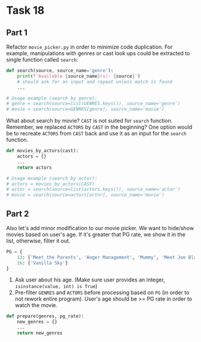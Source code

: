 # Task 18

## Part 1
Refactor `movie_picker.py` in order to minimize code duplication.
For example, manipulations with genres or cast look ups could be extracted to single function called `search`:
```python
def search(source, source_name='genre'):
    print(f'Available {source_name}(s): {source}')
    # should ask for an input and repeat unless match is found
    ...

# Usage example (search by genre):
# genre = search(source=list(GENRES.keys()), source_name='genre')
# movie = search(source=GENRES[genre], source_name='movie')
```

What about search by movie? `CAST` is not suited for `search` function. 
Remember, we replaced `ACTORS` by `CAST` in the beginning?
One option would be to recreate `ACTORS` from `CAST` back and use it as an input for the `search` function.

```python
def movies_by_actors(cast):
    actors = {}
    ...
    return actors

# Usage example (search by actor):
# actors = movies_by_actors(CAST)
# actor = search(source=list(actors.keys()), source_name='actor')
# movie = search(source=actors[actor], source_name='movie')
```

## Part 2
Also let's add minor modification to our movie picker.
We want to hide/show movies based on user's age. 
If it's greater that PG rate, we show it in the list, otherwise, filter it out.

```python
PG = {
    13: {'Meet the Parents', 'Anger Management', 'Mummy', 'Meet Joe Black', 'Mission Impossible'},
    16: {'Vanilla Sky'}
}
```
1. Ask user about his age. (Make sure user provides an integer, `isinstance(value, int) is True`)
2. Pre-filter `GENRES` and `ACTORS` before processing based on `PG` (in order to not rework entire program). 
   User's age should be >= PG rate in order to watch the movie.

```python
def prepare(genres, pg_rate):
    new_genres = {}
    ...
    return new_genres
```
